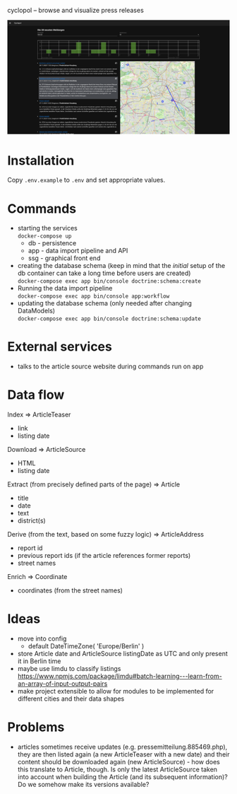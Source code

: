 cyclopol – browse and visualize press releases

![Screeshot of search results in a list as well as visualized on a map and timeline](doc/images/articles_searched_map_timeline.png)

# Installation

Copy `.env.example` to `.env` and set appropriate values.

# Commands

* starting the services  
`docker-compose up`
  * db - persistence
  * app - data import pipeline and API
  * ssg - graphical front end
* creating the database schema (keep in mind that the *initial* setup of the db container can take a long time before users are created)  
`docker-compose exec app bin/console doctrine:schema:create`
* Running the data import pipeline  
`docker-compose exec app bin/console app:workflow`
* updating the database schema (only needed after changing DataModels)  
`docker-compose exec app bin/console doctrine:schema:update`

# External services

* talks to the article source website during commands run on app

# Data flow

Index => ArticleTeaser
* link
* listing date

Download => ArticleSource
* HTML
* listing date

Extract (from precisely defined parts of the page) => Article
* title
* date
* text
* district(s)

Derive (from the text, based on some fuzzy logic) => ArticleAddress
* report id
* previous report ids (if the article references former reports)
* street names

Enrich => Coordinate
* coordinates (from the street names)

# Ideas

* move into config
  * default DateTimeZone( 'Europe/Berlin' )
* store Article date and ArticleSource listingDate as UTC and only present it in Berlin time
* maybe use limdu to classify listings https://www.npmjs.com/package/limdu#batch-learning---learn-from-an-array-of-input-output-pairs
* make project extensible to allow for modules to be implemented for different cities and their data shapes

# Problems

* articles sometimes receive updates (e.g. pressemitteilung.885469.php), they are then listed again (a new ArticleTeaser with a new date) and their content should be downloaded again (new ArticleSource) - how does this translate to Article, though. Is only the latest ArticleSource taken into account when building the Article (and its subsequent information)? Do we somehow make its versions available?

